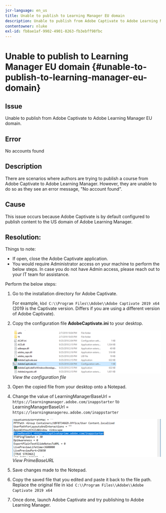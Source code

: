 ```yaml
---
jcr-language: en_us
title: Unable to publish to Learning Manager EU domain
description: Unable to publish from Adobe Captivate to Adobe Learning Manager EU domain in Adobe Learning Manager.
contentowner: nluke
exl-id: fb8ae1af-9902-4901-8263-fb3ebff98fbc
---
```

# Unable to publish to Learning Manager EU domain {#unable-to-publish-to-learning-manager-eu-domain}

## Issue

Unable to publish from Adobe Captivate to Adobe Learning Manager EU domain.

## Error

No accounts found

## Description

There are scenarios where authors are trying to publish a course from Adobe Captivate to Adobe Learning Manager. However, they are unable to do so as they see an error message, "No account found".

## Cause

This issue occurs because Adobe Captivate is by default configured to publish content to the US domain of Adobe Learning Manager.

## Resolution:

Things to note:

* If open, close the Adobe Captivate application.
* You would require Administrator access on your machine to perform the below steps. In case you do not have Admin access, please reach out to your IT team for assistance.

Perform the below steps:

1. Go to the installation directory for Adobe Captivate. 

   For example,  `kbd C:\\Program Files\\Adobe\\Adobe Captivate 2019 x64` (2019 is the Captivate version. Differs if you are using a different version of Adobe Captivate).

1. Copy the configuration file **AdobeCaptivate.ini** to your desktop.

   ![](assets/cp-captivate.ini.png)
   *View the configuration file*

1. Open the copied file from your desktop onto a Notepad.
1. Change the value of LearningManagerBaseUrl = `https://learningmanager.adobe.com/inappstarter` to LearningManagerBaseUrl = `https://learningmanagereu.adobe.com/inappstarter`

   ![](assets/cp-primebaseurl.png)
   *View PrimeBaseURL*

1. Save changes made to the Notepad.
1. Copy the saved file that you edited and paste it back to the file path. Replace the original file in  `kbd C:\\Program Files\\Adobe\\Adobe Captivate 2019 x64`
1. Once done, launch Adobe Captivate and try publishing to Adobe Learning Manager.
